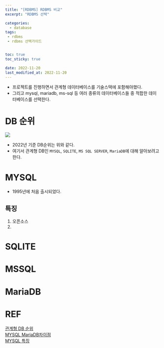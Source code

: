 ```yaml
---
title: "[RDBMS] RDBMS 비교"
excerpt: "RDBMS 선택"

categories:
  - database
tags:
 - rdbms
 - rdbms 선택가이드


toc: true
toc_sticky: true

date: 2022-11-20
last_modified_at: 2022-11-20
---
```


- 프로젝트를 진행하면서 관계형 데이터베이스를 기술스택에 포함해야했다.
- 그리고 mysql, mariadb, ms-sql 등 여러 종류의 데이터베이스들 중 적합한 데이터베이스를 선택한다.


# DB 순위

<img src="https://user-images.githubusercontent.com/76278794/202899755-150426eb-46fa-4809-8538-58f0b5da3cb9.png">

- 2022년 기준 DB순위는 위와 같다.
- 여기서 관계형 DB인 `MYSQL`, `SQLITE`, `MS SQL SERVER`, `MariaDB`에 대해 알아보려고한다.



# MYSQL

- 1995년에 처음 출시되었다.

## 특징

1. 오픈소스
2. 

# SQLITE


# MSSQL


# MariaDB



# REF

[관계형 DB 순위](https://learnsql.com/blog/most-popular-databases-2022/)  
[MYSQL MariaDB차이점](https://www.geeksforgeeks.org/difference-between-mysql-and-mariadb/)  
[MYSQL 특징](https://www.tutorialspoint.com/what-are-the-main-features-of-mysql)
